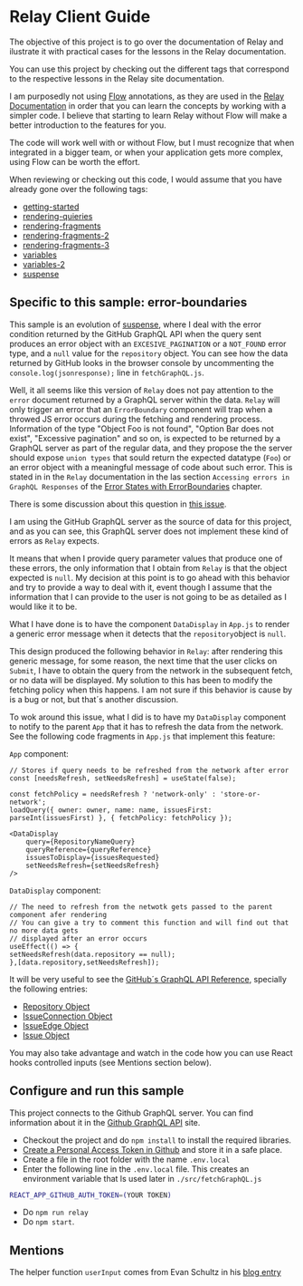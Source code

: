 # Relay Client Guide

The objective of this project is to go over the documentation of Relay and ilustrate it with practical cases for the lessons in the Relay documentation.

You can use this project by checking out the different tags that correspond to the respective lessons in the Relay site documentation.

I am purposedly not using [Flow](https://flow.org/) annotations, as they are used in the [Relay Documentation](https://relay.dev/docs/) in order that you can learn the concepts by working with a simpler code. I believe that starting to learn Relay without Flow will make a better introduction to the features for you.

The code will work well with or without Flow, but I must recognize that when integrated in a bigger team, or when your application gets more complex, using Flow can be worth the effort.

When reviewing or checking out this code, I would assume that you have already gone over the following tags:

- [getting-started](https://github.com/rafasanmartinez/relay-client-guide/tree/getting-started)
- [rendering-quieries](https://github.com/rafasanmartinez/relay-client-guide/tree/rendering-quieries)
- [rendering-fragments](https://github.com/rafasanmartinez/relay-client-guide/tree/rendering-fragments)
- [rendering-fragments-2](https://github.com/rafasanmartinez/relay-client-guide/tree/rendering-fragments-2)
- [rendering-fragments-3](https://github.com/rafasanmartinez/relay-client-guide/tree/rendering-fragments-3)
- [variables](https://github.com/rafasanmartinez/relay-client-guide/tree/variables)
- [variables-2](https://github.com/rafasanmartinez/relay-client-guide/tree/variables-2)
- [suspense](https://github.com/rafasanmartinez/relay-client-guide/tree/suspense)

## Specific to this sample: error-boundaries

This sample is an evolution of [suspense](https://github.com/rafasanmartinez/relay-client-guide/tree/variables-2), where I deal with the error condition returned by the GitHub GraphQL API when the query sent produces an error object with an `EXCESIVE_PAGINATION` or a `NOT_FOUND` error type, and a `null` value for the `repository` object. You can see how the data returned by GitHub looks in the browser console by uncommenting the `console.log(jsonresponse);` line in `fetchGraphQL.js`.

Well, it all seems like this version of `Relay` does not pay attention to the `error` document returned by a GraphQL server within the data. `Relay` will only trigger an error that an `ErrorBoundary` component will trap when a throwed JS error occurs during the fetching and rendering process. Information of the type "Object Foo is not found", "Option Bar does not exist", "Excessive pagination" and so on, is expected to be returned by a GraphQL server as part of the regular data, and they propose the the server should expose `union types` that sould return the expected datatype (`Foo`) or an error object with a meaningful message of code about such error. This is stated in in the `Relay` documentation in the las section `Accessing errors in GraphQL Responses` of the [Error States with ErrorBoundaries](https://relay.dev/docs/guided-tour/rendering/error-states/) chapter.

There is some discussion about this question in [this issue](https://github.com/facebook/relay/issues/1913).

I am using the GitHub GraphQL server as the source of data for this project, and as you can see, this GraphQL server does not implement these kind of errors as `Relay` expects.

It means that when I provide query parameter values that produce one of these errors, the only information that I obtain from `Relay` is that the object expected is `null`. My decision at this point is to go ahead with this behavior and try to provide a way to deal with it, event though I assume that the information that I can provide to the user is not going to be as detailed as I would like it to be.

What I have done is to have the component `DataDisplay` in `App.js` to render a generic error message when it detects that the `repository`object is `null`.

This design produced the following behavior in `Relay`: after rendering this generic message, for some reason, the next time that the user clicks on `Submit`, I have to obtain the query from the network in the subsequent fetch,  or no data will be displayed. My solution to this has been to modify the fetching policy when this happens. I am not sure if this behavior is cause by is a bug or not, but that´s another discussion.

To wok around this issue, what I did is to have my `DataDisplay` component to notify to the parent `App` that it has to refresh the data from the network. See the following code fragments in `App.js` that implement this feature:

`App` component:

```
// Stores if query needs to be refreshed from the network after error
const [needsRefresh, setNeedsRefresh] = useState(false);
```
```
const fetchPolicy = needsRefresh ? 'network-only' : 'store-or-network';
loadQuery({ owner: owner, name: name, issuesFirst: parseInt(issuesFirst) }, { fetchPolicy: fetchPolicy });
```
```
<DataDisplay
    query={RepositoryNameQuery}
    queryReference={queryReference}
    issuesToDisplay={issuesRequested}
    setNeedsRefresh={setNeedsRefresh}
/>
```

`DataDisplay` component:

```
// The need to refresh from the netwotk gets passed to the parent component afer rendering
// You can give a try to comment this function and will find out that no more data gets
// displayed after an error occurs
useEffect(() => {
setNeedsRefresh(data.repository == null);
},[data.repository,setNeedsRefresh]);
```

It will be very useful to see the [GitHub´s GraphQL API Reference](https://docs.github.com/en/graphql), specially the following entries:

- [Repository Object](https://docs.github.com/en/graphql/reference/objects#repository)
- [IssueConnection Object](https://docs.github.com/en/graphql/reference/objects#issueconnection)
- [IssueEdge Object](https://docs.github.com/en/graphql/reference/objects#issueconnection)
- [Issue Object](https://docs.github.com/en/graphql/reference/objects#issueconnection)

You may also take advantage and watch in the code how you can use React hooks controlled inputs (see Mentions section below).

## Configure and run this sample

This project connects to the Github GraphQL server. You can find information about it in the [Github GraphQL API](https://docs.github.com/es/graphql) site.

- Checkout the project and do `npm install` to install the required libraries.
- [Create a Personal Access Token in Github](https://docs.github.com/es/authentication/keeping-your-account-and-data-secure/creating-a-personal-access-token) and store it in a safe place.
- Create a file in the root folder with the name `.env.local`
- Enter the following line in the `.env.local` file. This creates an environment variable that ls used later in `./src/fetchGraphQL.js`

```sh
REACT_APP_GITHUB_AUTH_TOKEN=(YOUR TOKEN)
```
- Do `npm run relay`
- Do `npm start`.

## Mentions

The helper function `userInput` comes from Evan Schultz in his [blog entry](https://rangle.io/blog/simplifying-controlled-inputs-with-hooks/)
